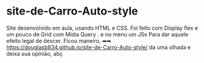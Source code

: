 # site-de-Carro-Auto-style
Site desenvolvido em aula, usando HTML e CSS. Foi feito com Display flex e um pouco de Grid com Mídia Query . e no menu um JSs Para dar aquele efeito legal de descer. Ficou maneiro,  ➡➡ https://douglasb834.github.io/site-de-Carro-Auto-style/
da uma olhada e deixa sua opinião, abç 
